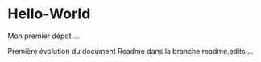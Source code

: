 # Hello-World
Mon premier dépot ...

Première évolution du document Readme dans la branche readme.edits ...
